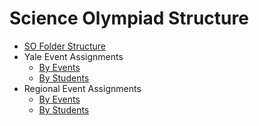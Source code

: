 # Science Olympiad Structure
* [SO Folder Structure]()
* Yale Event Assignments
  * [By Events]()
  * [By Students]()
* Regional Event Assignments
  * [By Events]()
  * [By Students]()